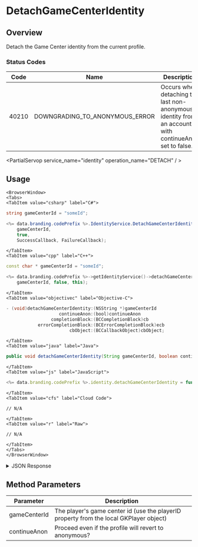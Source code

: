 # DetachGameCenterIdentity
## Overview
Detach the Game Center identity from the current profile.



### Status Codes
Code | Name | Description
---- | ---- | -----------
40210 | DOWNGRADING_TO_ANONYMOUS_ERROR | Occurs when detaching the last non-anonymous identity from an account with continueAnon set to false.

<PartialServop service_name="identity" operation_name="DETACH" / >

## Usage

```mdx-code-block
<BrowserWindow>
<Tabs>
<TabItem value="csharp" label="C#">
```

```csharp
string gameCenterId = "someId";

<%= data.branding.codePrefix %>.IdentityService.DetachGameCenterIdentity(
    gameCenterId,
    true,
    SuccessCallback, FailureCallback);
```

```mdx-code-block
</TabItem>
<TabItem value="cpp" label="C++">
```

```cpp
const char * gameCenterId = "someId";

<%= data.branding.codePrefix %>->getIdentityService()->detachGameCenterIdentity(
    gameCenterId, false, this);
```

```mdx-code-block
</TabItem>
<TabItem value="objectivec" label="Objective-C">
```

```objectivec
- (void)detachGameCenterIdentity:(NSString *)gameCenterId
                    continueAnon:(bool)continueAnon
                 completionBlock:(BCCompletionBlock)cb
            errorCompletionBlock:(BCErrorCompletionBlock)ecb
                        cbObject:(BCCallbackObject)cbObject;
```

```mdx-code-block
</TabItem>
<TabItem value="java" label="Java">
```

```java
public void detachGameCenterIdentity(String gameCenterId, boolean continueAnon, IServerCallback callback)
```

```mdx-code-block
</TabItem>
<TabItem value="js" label="JavaScript">
```

```javascript
<%= data.branding.codePrefix %>.identity.detachGameCenterIdentity = function(gameCenterId, continueAnon, callback)
```

```mdx-code-block
</TabItem>
<TabItem value="cfs" label="Cloud Code">
```

```cfscript
// N/A
```

```mdx-code-block
</TabItem>
<TabItem value="r" label="Raw">
```

```cfscript
// N/A
```

```mdx-code-block
</TabItem>
</Tabs>
</BrowserWindow>
```

<details>
<summary>JSON Response</summary>

```json
{
    "status" : 200,
    "data" : null
}
```
</details>

## Method Parameters
Parameter | Description
--------- | -----------
gameCenterId | The player's game center id  (use the playerID property from the local GKPlayer object)
continueAnon | Proceed even if the profile will revert to anonymous?


